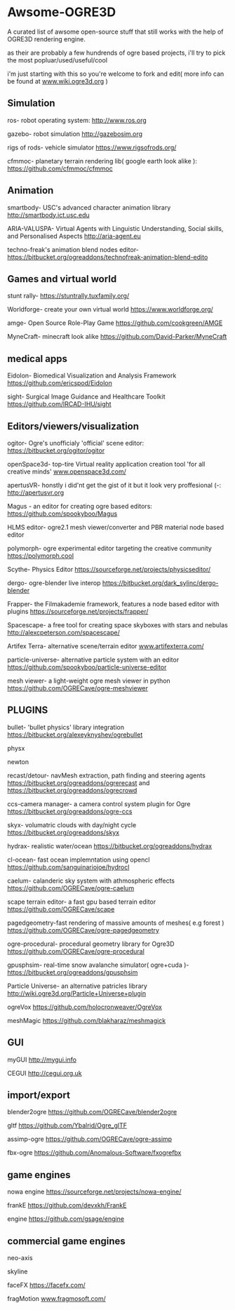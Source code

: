 # Awsome-OGRE3D
A curated list of awsome open-source stuff that still works with the help of OGRE3D rendering engine.

as their are probably a few hundrends of ogre based projects, i'll try to pick the most popluar/used/useful/cool

i'm just starting with this so you're welcome to fork and edit( more info can be found at www.wiki.ogre3d.org )

Simulation
----------------------
ros- robot operating system: http://www.ros.org

gazebo- robot simulation http://gazebosim.org

rigs of rods- vehicle simulator https://www.rigsofrods.org/

cfmmoc- planetary terrain rendering lib( google earth look alike ): https://github.com/cfmmoc/cfmmoc


Animation
--------------------------
smartbody- USC's advanced character animation library http://smartbody.ict.usc.edu

ARIA-VALUSPA- Virtual Agents with Linguistic Understanding, Social skills, and Personalised Aspects http://aria-agent.eu

techno-freak's animation blend nodes editor-https://bitbucket.org/ogreaddons/technofreak-animation-blend-edito


Games and virtual world
-----------------------------
stunt rally- https://stuntrally.tuxfamily.org/

Worldforge- create your own virtual world https://www.worldforge.org/

amge- Open Source Role-Play Game https://github.com/cookgreen/AMGE

MyneCraft- minecraft look alike https://github.com/David-Parker/MyneCraft

medical apps
--------------------------------------------------
Eidolon- Biomedical Visualization and Analysis Framework https://github.com/ericspod/Eidolon

sight- Surgical Image Guidance and Healthcare Toolkit https://github.com/IRCAD-IHU/sight

Editors/viewers/visualization
------------------------------
ogitor- Ogre's unofficialy 'official' scene editor: https://bitbucket.org/ogitor/ogitor 

openSpace3d- top-tire Virtual reality application creation tool 'for all creative minds' www.openspace3d.com/

apertusVR- honstly i did'nt get the gist of it but it look very proffesional (-: http://apertusvr.org

Magus - an editor for creating ogre based editors: https://github.com/spookyboo/Magus

HLMS editor- ogre2.1 mesh viewer/converter and PBR material node based editor

polymorph- ogre experimental editor targeting the creative community https://polymorph.cool

Scythe- Physics Editor https://sourceforge.net/projects/physicseditor/

dergo- ogre-blender live interop https://bitbucket.org/dark_sylinc/dergo-blender

Frapper- the Filmakademie framework, features a node based editor with plugins https://sourceforge.net/projects/frapper/

Spacescape- a free tool for creating space skyboxes with stars and nebulas http://alexcpeterson.com/spacescape/

Artifex Terra- alternative scene/terrain editor www.artifexterra.com/

particle-universe- alternative particle system with an editor https://github.com/spookyboo/particle-universe-editor

mesh viewer- a light-weight ogre mesh viewer in python https://github.com/OGRECave/ogre-meshviewer



PLUGINS
------------------------------
bullet- 'bullet physics' library integration https://bitbucket.org/alexeyknyshev/ogrebullet

physx

newton

recast/detour- navMesh extraction, path finding and steering agents https://bitbucket.org/ogreaddons/ogrerecast and https://bitbucket.org/ogreaddons/ogrecrowd

ccs-camera manager- a camera control system plugin for Ogre https://bitbucket.org/ogreaddons/ogre-ccs

skyx- volumatric clouds with day/night cycle https://bitbucket.org/ogreaddons/skyx

hydrax- realistic water/ocean https://bitbucket.org/ogreaddons/hydrax

cl-ocean- fast ocean implemntation using opencl https://github.com/sanguinariojoe/hydrocl

caelum- calanderic sky system with athmospheric effects https://github.com/OGRECave/ogre-caelum

scape terrain editor- a fast gpu based terrain editor https://github.com/OGRECave/scape

pagedgeometry-fast rendering of massive amounts of meshes( e.g forest ) https://github.com/OGRECave/ogre-pagedgeometry

ogre-procedural-  procedural geometry library for Ogre3D https://github.com/OGRECave/ogre-procedural

gpusphsim- real-time snow avalanche simulator( ogre+cuda )- https://bitbucket.org/ogreaddons/gpusphsim

Particle Universe- an alternative patricles library http://wiki.ogre3d.org/Particle+Universe+plugin

ogreVox https://github.com/holocronweaver/OgreVox

meshMagic https://github.com/blakharaz/meshmagick

GUI
---------------------
myGUI http://mygui.info

CEGUI http://cegui.org.uk

import/export
-----------------------
blender2ogre https://github.com/OGRECave/blender2ogre

gltf https://github.com/Ybalrid/Ogre_glTF

assimp-ogre https://github.com/OGRECave/ogre-assimp

fbx-ogre https://github.com/Anomalous-Software/fxogrefbx

game engines
-------------------------------
nowa engine https://sourceforge.net/projects/nowa-engine/

frankE https://github.com/devxkh/FrankE

engine https://github.com/gsage/engine

commercial game engines
----------------------------------------------------------
neo-axis

skyline

faceFX https://facefx.com/

fragMotion www.fragmosoft.com/





